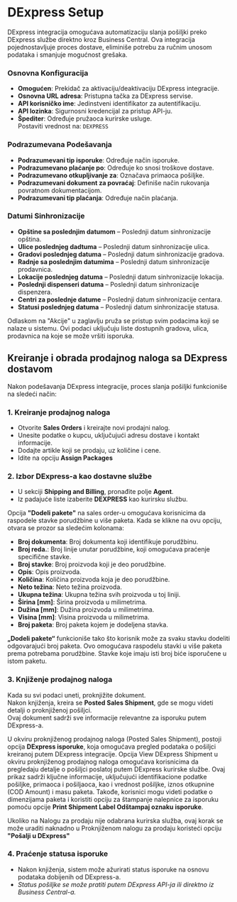 

# DExpress Setup

DExpress integracija omogućava automatizaciju slanja pošiljki preko DExpress službe direktno kroz Business Central. Ova integracija pojednostavljuje proces dostave, eliminiše potrebu za ručnim unosom podataka i smanjuje mogućnost grešaka.


### Osnovna Konfiguracija
- **Omogućen**: Prekidač za aktivaciju/deaktivaciju DExpress integracije.
- **Osnovna URL adresa**: Pristupna tačka za DExpress servise.  
- **API korisničko ime**: Jedinstveni identifikator za autentifikaciju.
- **API lozinka**: Sigurnosni kredencijal za pristup API-ju.
- **Špediter**: Određuje pružaoca kurirske usluge.  
     Postaviti vrednost na: `DEXPRESS`

### Podrazumevana Podešavanja
- **Podrazumevani tip isporuke**: Određuje način isporuke.  
- **Podrazumevano plaćanje po**: Određuje ko snosi troškove dostave.  
- **Podrazumevano otkupljivanje za**: Označava primaoca pošiljke.  
- **Podrazumevani dokument za povraćaj**: Definiše način rukovanja povratnom dokumentacijom.  
- **Podrazumevani tip plaćanja**: Određuje način plaćanja.  

### Datumi Sinhronizacije

- **Opštine sa poslednjim datumom** – Poslednji datum sinhronizacije opština.
- **Ulice poslednjeg dadtuma** – Poslednji datum sinhronizacije ulica.
- **Gradovi poslednjeg datuma** – Poslednji datum sinhronizacije gradova.
- **Radnje sa poslednjim datumima** – Poslednji datum sinhronizacije prodavnica.
- **Lokacije poslednjeg datuma** – Poslednji datum sinhronizacije lokacija.
- **Poslednji dispenseri datuma** – Poslednji datum sinhronizacije dispenzera.
- **Centri za poslednje datume** – Poslednji datum sinhronizacije centara.
- **Statusi poslednjeg datuma** – Poslednji datum sinhronizacije statusa.
  
Odlaskom na "Akcije" u zaglavlju pruža se pristup svim podacima koji se nalaze u sistemu. Ovi podaci uključuju liste dostupnih gradova, ulica, prodavnica na koje se može vršiti isporuka.
     

## Kreiranje i obrada prodajnog naloga sa DExpress dostavom

Nakon podešavanja DExpress integracije, proces slanja pošiljki funkcioniše na sledeći način:  

### 1. Kreiranje prodajnog naloga  
- Otvorite **Sales Orders** i kreirajte novi prodajni nalog.  
- Unesite podatke o kupcu, uključujući adresu dostave i kontakt informacije.  
- Dodajte artikle koji se prodaju, uz količine i cene. 
-  Idite na opciju **Assign Packages**


### 2. Izbor DExpress-a kao dostavne službe  
- U sekciji **Shipping and Billing**, pronađite polje **Agent**.  
- Iz padajuće liste izaberite **DEXPRESS** kao kurirsku službu.  

Opcija **"Dodeli pakete"** na sales order-u omogućava korisnicima da raspodele stavke porudžbine u više paketa. Kada se klikne na ovu opciju, otvara se prozor sa sledećim kolonama:

- **Broj dokumenta**: Broj dokumenta koji identifikuje porudžbinu.
- **Broj reda.**: Broj linije unutar porudžbine, koji omogućava praćenje specifične stavke.
- **Broj stavke**: Broj proizvoda koji je deo porudžbine.
- **Opis**: Opis proizvoda.
- **Količina**: Količina proizvoda koja je deo porudžbine.
- **Neto težina**: Neto težina proizvoda.
- **Ukupna težina**: Ukupna težina svih proizvoda u toj liniji.
- **Širina [mm]**: Širina proizvoda u milimetrima.
- **Dužina [mm]**: Dužina proizvoda u milimetrima.
- **Visina [mm]**: Visina proizvoda u milimetrima.
- **Broj paketa**: Broj paketa kojem je dodeljena stavka.

**„Dodeli pakete“** funkcioniše tako što korisnik može za svaku stavku dodeliti odgovarajući broj paketa. Ovo omogućava raspodelu stavki u više paketa prema potrebama porudžbine. Stavke koje imaju isti broj biće isporučene u istom paketu.
     

### 3. Knjiženje prodajnog naloga  
Kada su svi podaci uneti, proknjižite dokument.  
Nakon knjiženja, kreira se **Posted Sales Shipment**, gde se mogu videti detalji o proknjiženoj pošiljci.  
Ovaj dokument sadrži sve informacije relevantne za isporuku putem DExpress-a. 

U okviru proknjiženog prodajnog naloga (Posted Sales Shipment), postoji opcija **DExpress isporuke**, koja omogućava pregled podataka o pošiljci kreiranoj putem DExpress integracije.
Opcija View DExpress Shipment u okviru proknjiženog prodajnog naloga omogućava korisnicima da pregledaju detalje o pošiljci poslatoj putem DExpress kurirske službe. Ovaj prikaz sadrži ključne informacije, uključujući identifikacione podatke pošiljke, primaoca i pošiljaoca, kao i vrednost pošiljke, iznos otkupnine (COD Amount) i masu paketa. Takođe, korisnici mogu videti podatke o dimenzijama paketa i koristiti opciju za štampanje nalepnice za isporuku pomoću opcije **Print Shipment Label Odštampaj oznaku isporuke**.

Ukoliko na Nalogu za prodaju nije odabrana kurirska služba, ovaj korak se može uraditi naknadno u Proknjiženom nalogu za prodaju koristeći opciju **"Pošalji u DExpress"**
  
### 4. Praćenje statusa isporuke  
- Nakon knjiženja, sistem može ažurirati status isporuke na osnovu podataka dobijenih od DExpress-a.  
- *Status pošiljke se može pratiti putem DExpress API-ja ili direktno iz Business Central-a.*  
